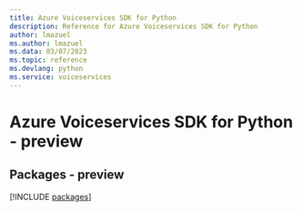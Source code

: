 ```yaml
---
title: Azure Voiceservices SDK for Python
description: Reference for Azure Voiceservices SDK for Python
author: lmazuel
ms.author: lmazuel
ms.data: 03/07/2023
ms.topic: reference
ms.devlang: python
ms.service: voiceservices
---
```

# Azure Voiceservices SDK for Python - preview
## Packages - preview
[!INCLUDE [packages](voiceservices-index.md)]